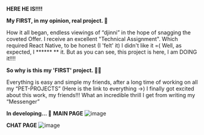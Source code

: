 **HERE HE IS!!!!**

**My FIRST, in my opinion, real project. 🙈**

How it all began, endless viewings of “djinni” in the hope of snagging the coveted Offer.
I receive an excellent "Technical Assignment".
Which required React Native, to be honest (I 'felt' it) I didn't like it =(
Well, as expected, I ****** ** it.
But as you can see, this project is here, I am DOING it!!!!

**So why is this my 'FIRST' project. 🧑‍🦳**

Everything is easy and simple my friends, after a long time of working on all my “PET-PROJECTS” (Here is the link to everything ->)
I finally got excited about this work, my friends!!!
What an incredible thrill I get from writing my “Messenger”

**In developing... 🛀**
**MAIN PAGE**
![image](https://github.com/user-attachments/assets/fbd69b20-1444-4005-945e-b662cd6cd89d)

**CHAT PAGE**
![image](https://github.com/user-attachments/assets/660bd65a-259b-46a6-83ef-ad8811445aa8)
